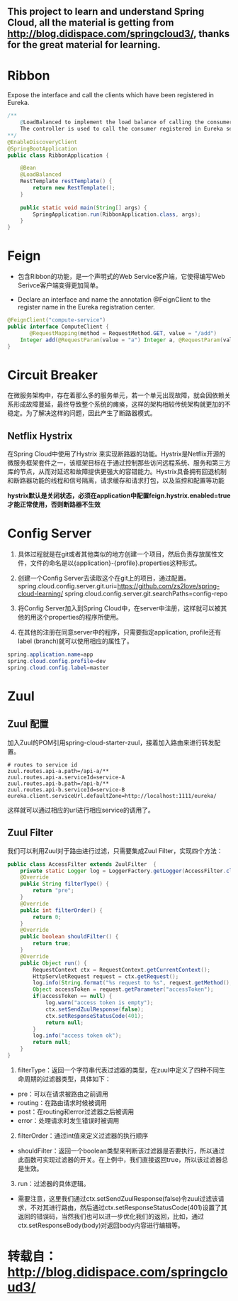## This project to learn and understand Spring Cloud, all the material is getting from http://blog.didispace.com/springcloud3/, thanks for the great material for learning.

# Ribbon
Expose the interface and call the clients which have been registered in Eureka.
```java
/** 
    @LoadBalanced to implement the load balance of calling the consumer.
    The controller is used to call the consumer registered in Eureka server. The load balance is auto implemented.
**/
@EnableDiscoveryClient
@SpringBootApplication
public class RibbonApplication {

	@Bean
	@LoadBalanced
	RestTemplate restTemplate() {
		return new RestTemplate();
	}
	
	public static void main(String[] args) {
		SpringApplication.run(RibbonApplication.class, args);
	}
}

```


# Feign
* 包含Ribbon的功能，是一个声明式的Web Service客户端，它使得编写Web Serivce客户端变得更加简单。

* Declare an interface and name the annotation @FeignClient to the register name in the Eureka registration center.

```java
@FeignClient("compute-service")
public interface ComputeClient {
       @RequestMapping(method = RequestMethod.GET, value = "/add")
    Integer add(@RequestParam(value = "a") Integer a, @RequestParam(value = "b") Integer b);
}
```

# Circuit Breaker
在微服务架构中，存在着那么多的服务单元，若一个单元出现故障，就会因依赖关系形成故障蔓延，最终导致整个系统的瘫痪，这样的架构相较传统架构就更加的不稳定。为了解决这样的问题，因此产生了断路器模式。

## Netflix Hystrix
在Spring Cloud中使用了Hystrix 来实现断路器的功能。Hystrix是Netflix开源的微服务框架套件之一，该框架目标在于通过控制那些访问远程系统、服务和第三方库的节点，从而对延迟和故障提供更强大的容错能力。Hystrix具备拥有回退机制和断路器功能的线程和信号隔离，请求缓存和请求打包，以及监控和配置等功能

**hystrix默认是关闭状态，必须在application中配置feign.hystrix.enabled=true才能正常使用，否则断路器不生效**


# Config Server
1. 具体过程就是在git或者其他类似的地方创建一个项目，然后负责存放属性文件，文件的命名是以{application}-{profile}.properties这种形式。

2. 创建一个Config Server去读取这个在git上的项目，通过配置。
spring.cloud.config.server.git.uri=https://github.com/zs2love/spring-cloud-learning/
spring.cloud.config.server.git.searchPaths=config-repo

3. 将Config Server加入到Spring Cloud中，在server中注册，这样就可以被其他的用这个properties的程序所使用。

4. 在其他的注册在同意server中的程序，只需要指定application, profile还有label (branch)就可以使用相应的属性了。
```java
spring.application.name=app
spring.cloud.config.profile=dev
spring.cloud.config.label=master
```

# Zuul

## Zuul 配置
加入Zuul的POM引用spring-cloud-starter-zuul，接着加入路由来进行转发配置。

```
# routes to service id
zuul.routes.api-a.path=/api-a/**
zuul.routes.api-a.serviceId=service-A
zuul.routes.api-b.path=/api-b/**
zuul.routes.api-b.serviceId=service-B
eureka.client.serviceUrl.defaultZone=http://localhost:1111/eureka/
```

这样就可以通过相应的url进行相应service的调用了。

## Zuul Filter
我们可以利用Zuul对于路由进行过滤，只需要集成Zuul Filter，实现四个方法：

``` java
public class AccessFilter extends ZuulFilter  {
    private static Logger log = LoggerFactory.getLogger(AccessFilter.class);
    @Override
    public String filterType() {
        return "pre";
    }
    @Override
    public int filterOrder() {
        return 0;
    }
    @Override
    public boolean shouldFilter() {
        return true;
    }
    @Override
    public Object run() {
        RequestContext ctx = RequestContext.getCurrentContext();
        HttpServletRequest request = ctx.getRequest();
        log.info(String.format("%s request to %s", request.getMethod(), request.getRequestURL().toString()));
        Object accessToken = request.getParameter("accessToken");
        if(accessToken == null) {
            log.warn("access token is empty");
            ctx.setSendZuulResponse(false);
            ctx.setResponseStatusCode(401);
            return null;
        }
        log.info("access token ok");
        return null;
    }
}
```

1. filterType：返回一个字符串代表过滤器的类型，在zuul中定义了四种不同生命周期的过滤器类型，具体如下：
* pre：可以在请求被路由之前调用
* routing：在路由请求时候被调用
* post：在routing和error过滤器之后被调用
* error：处理请求时发生错误时被调用
2. filterOrder：通过int值来定义过滤器的执行顺序
* shouldFilter：返回一个boolean类型来判断该过滤器是否要执行，所以通过此函数可实现过滤器的开关。在上例中，我们直接返回true，所以该过滤器总是生效。
3. run：过滤器的具体逻辑。
* 需要注意，这里我们通过ctx.setSendZuulResponse(false)令zuul过滤该请求，不对其进行路由，然后通过ctx.setResponseStatusCode(401)设置了其返回的错误码，当然我们也可以进一步优化我们的返回，比如，通过ctx.setResponseBody(body)对返回body内容进行编辑等。


# 转载自：http://blog.didispace.com/springcloud3/